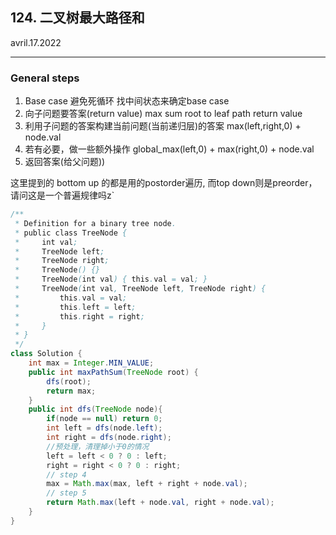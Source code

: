 ## 124. 二叉树最大路径和
avril.17.2022
****
### General steps
1. Base case 避免死循环  找中间状态来确定base case
2. 向子问题要答案(return value)  max sum root to leaf path  return value
3. 利用子问题的答案构建当前问题(当前递归层)的答案  max(left,right,0) + node.val
4. 若有必要，做一些额外操作
    global_max(left,0) + max(right,0) + node.val
5. 返回答案(给父问题))

这里提到的 bottom up 的都是用的postorder遍历, 而top down则是preorder，请问这是一个普遍规律吗z`

```java
/**
 * Definition for a binary tree node.
 * public class TreeNode {
 *     int val;
 *     TreeNode left;
 *     TreeNode right;
 *     TreeNode() {}
 *     TreeNode(int val) { this.val = val; }
 *     TreeNode(int val, TreeNode left, TreeNode right) {
 *         this.val = val;
 *         this.left = left;
 *         this.right = right;
 *     }
 * }
 */
class Solution {
    int max = Integer.MIN_VALUE;
    public int maxPathSum(TreeNode root) {
        dfs(root);
        return max;
    }
    public int dfs(TreeNode node){
        if(node == null) return 0;
        int left = dfs(node.left);
        int right = dfs(node.right);
        //预处理，清理掉小于0的情况
        left = left < 0 ? 0 : left;
        right = right < 0 ? 0 : right;
        // step 4
        max = Math.max(max, left + right + node.val);
        // step 5 
        return Math.max(left + node.val, right + node.val);
    }
}
```

